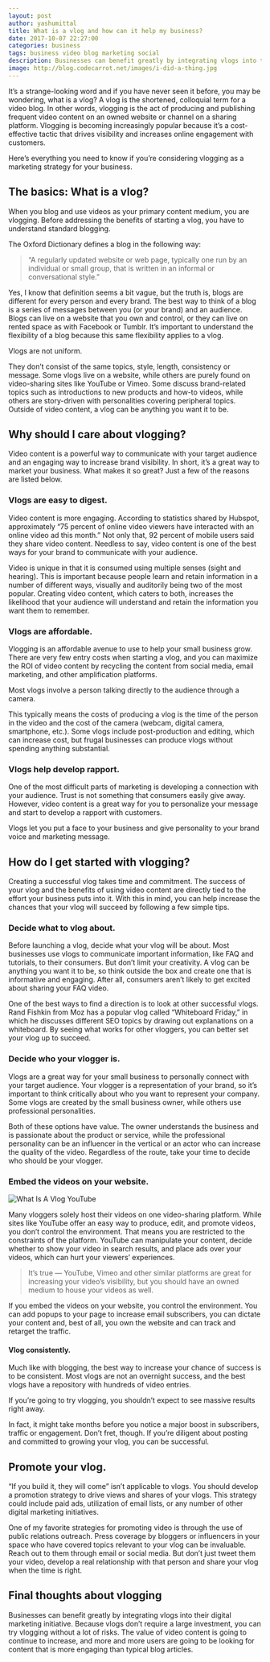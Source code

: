 ```yaml
---
layout: post
author: yashumittal
title: What is a vlog and how can it help my business?
date: 2017-10-07 22:27:00
categories: business
tags: business video blog marketing social
description: Businesses can benefit greatly by integrating vlogs into their digital marketing initiative. What is a vlog? Find out here and get started today.
image: http://blog.codecarrot.net/images/i-did-a-thing.jpg
---
```


It’s a strange-looking word and if you have never seen it before, you may be wondering, what is a vlog? A vlog is the shortened, colloquial term for a video blog. In other words, vlogging is the act of producing and publishing frequent video content on an owned website or channel on a sharing platform. Vlogging is becoming increasingly popular because it’s a cost-effective tactic that drives visibility and increases online engagement with customers.

Here’s everything you need to know if you’re considering vlogging as a marketing strategy for your business.

## The basics: What is a vlog?

When you blog and use videos as your primary content medium, you are vlogging. Before addressing the benefits of starting a vlog, you have to understand standard blogging.

The Oxford Dictionary defines a blog in the following way:

<blockquote>
“A regularly updated website or web page, typically one run by an individual or small group, that is written in an informal or conversational style.”
</blockquote>

Yes, I know that definition seems a bit vague, but the truth is, blogs are different for every person and every brand. The best way to think of a blog is a series of messages between you (or your brand) and an audience. Blogs can live on a website that you own and control, or they can live on rented space as with Facebook or Tumblr. It’s important to understand the flexibility of a blog because this same flexibility applies to a vlog.

<div class="callout">
Vlogs are not uniform.
</div>

They don’t consist of the same topics, style, length, consistency or message. Some vlogs live on a website, while others are purely found on video-sharing sites like YouTube or Vimeo. Some discuss brand-related topics such as introductions to new products and how-to videos, while others are story-driven with personalities covering peripheral topics. Outside of video content, a vlog can be anything you want it to be.

## Why should I care about vlogging?

Video content is a powerful way to communicate with your target audience and an engaging way to increase brand visibility. In short, it’s a great way to market your business. What makes it so great? Just a few of the reasons are listed below.

### Vlogs are easy to digest.

Video content is more engaging. According to statistics shared by Hubspot, approximately “75 percent of online video viewers have interacted with an online video ad this month.” Not only that, 92 percent of mobile users said they share video content. Needless to say, video content is one of the best ways for your brand to communicate with your audience.

Video is unique in that it is consumed using multiple senses (sight and hearing). This is important because people learn and retain information in a number of different ways, visually and auditorily being two of the most popular. Creating video content, which caters to both, increases the likelihood that your audience will understand and retain the information you want them to remember.

### Vlogs are affordable.

Vlogging is an affordable avenue to use to help your small business grow. There are very few entry costs when starting a vlog, and you can maximize the ROI of video content by recycling the content from social media, email marketing, and other amplification platforms.

<div class="callout">
Most vlogs involve a person talking directly to the audience through a camera.
</div>

This typically means the costs of producing a vlog is the time of the person in the video and the cost of the camera (webcam, digital camera, smartphone, etc.). Some vlogs include post-production and editing, which can increase cost, but frugal businesses can produce vlogs without spending anything substantial.

### Vlogs help develop rapport.

One of the most difficult parts of marketing is developing a connection with your audience. Trust is not something that consumers easily give away. However, video content is a great way for you to personalize your message and start to develop a rapport with customers.

<div class="callout">
Vlogs let you put a face to your business and give personality to your brand voice and marketing message.
</div>

## How do I get started with vlogging?

Creating a successful vlog takes time and commitment. The success of your vlog and the benefits of using video content are directly tied to the effort your business puts into it. With this in mind, you can help increase the chances that your vlog will succeed by following a few simple tips.

### Decide what to vlog about.

Before launching a vlog, decide what your vlog will be about. Most businesses use vlogs to communicate important information, like FAQ and tutorials, to their consumers. But don’t limit your creativity. A vlog can be anything you want it to be, so think outside the box and create one that is informative and engaging. After all, consumers aren’t likely to get excited about sharing your FAQ video.

One of the best ways to find a direction is to look at other successful vlogs. Rand Fishkin from Moz has a popular vlog called “Whiteboard Friday,” in which he discusses different SEO topics by drawing out explanations on a whiteboard. By seeing what works for other vloggers, you can better set your vlog up to succeed.

### Decide who your vlogger is.

Vlogs are a great way for your small business to personally connect with your target audience. Your vlogger is a representation of your brand, so it’s important to think critically about who you want to represent your company. Some vlogs are created by the small business owner, while others use professional personalities.

Both of these options have value. The owner understands the business and is passionate about the product or service, while the professional personality can be an influencer in the vertical or an actor who can increase the quality of the video. Regardless of the route, take your time to decide who should be your vlogger.

### Embed the videos on your website.

![What Is A Vlog YouTube](http://blog.codecarrot.net/images/what-is-a-vlog-youtube.jpg)

Many vloggers solely host their videos on one video-sharing platform. While sites like YouTube offer an easy way to produce, edit, and promote videos, you don’t control the environment. That means you are restricted to the constraints of the platform. YouTube can manipulate your content, decide whether to show your video in search results, and place ads over your videos, which can hurt your viewers’ experiences.

<blockquote>
It’s true — YouTube, Vimeo and other similar platforms are great for increasing your video’s visibility, but you should have an owned medium to house your videos as well.
</blockquote>

If you embed the videos on your website, you control the environment. You can add popups to your page to increase email subscribers, you can dictate your content and, best of all, you own the website and can track and retarget the traffic.

#### Vlog consistently.

Much like with blogging, the best way to increase your chance of success is to be consistent. Most vlogs are not an overnight success, and the best vlogs have a repository with hundreds of video entries.

<div class="callout">
If you’re going to try vlogging, you shouldn’t expect to see massive results right away.
</div>

In fact, it might take months before you notice a major boost in subscribers, traffic or engagement. Don’t fret, though. If you’re diligent about posting and committed to growing your vlog, you can be successful.

## Promote your vlog.

“If you build it, they will come” isn’t applicable to vlogs. You should develop a promotion strategy to drive views and shares of your vlogs. This strategy could include paid ads, utilization of email lists, or any number of other digital marketing initiatives.

One of my favorite strategies for promoting video is through the use of public relations outreach. Press coverage by bloggers or influencers in your space who have covered topics relevant to your vlog can be invaluable. Reach out to them through email or social media. But don’t just tweet them your video, develop a real relationship with that person and share your vlog when the time is right.

## Final thoughts about vlogging

Businesses can benefit greatly by integrating vlogs into their digital marketing initiative. Because vlogs don’t require a large investment, you can try vlogging without a lot of risks. The value of video content is going to continue to increase, and more and more users are going to be looking for content that is more engaging than typical blog articles.
